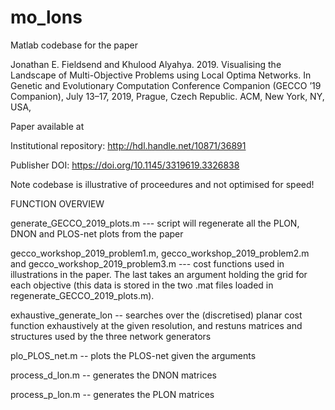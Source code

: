 # mo_lons

Matlab codebase for the paper

Jonathan E. Fieldsend and Khulood Alyahya. 2019. 
Visualising the Landscape of Multi-Objective Problems using Local Optima Networks. 
In Genetic and Evolutionary Computation Conference Companion (GECCO ’19 Companion), 
July 13–17, 2019, Prague, Czech Republic. ACM, New York, NY, USA,

Paper available at

Institutional repository: http://hdl.handle.net/10871/36891

Publisher DOI: https://doi.org/10.1145/3319619.3326838

Note codebase is illustrative of proceedures and not optimised for speed!

FUNCTION OVERVIEW

generate_GECCO_2019_plots.m --- script will regenerate all the PLON, DNON and PLOS-net plots from the paper

gecco_workshop_2019_problem1.m, gecco_workshop_2019_problem2.m and gecco_workshop_2019_problem3.m --- cost functions used in illustrations in the paper. The last takes an argument holding the grid for each objective (this data is stored in the two .mat files loaded in regenerate_GECCO_2019_plots.m).

exhaustive_generate_lon -- searches over the (discretised) planar cost function exhaustively at the given resolution, and restuns matrices and structures used by the three network generators

plo_PLOS_net.m -- plots the PLOS-net given the arguments

process_d_lon.m -- generates the DNON matrices

process_p_lon.m -- generates the PLON matrices


